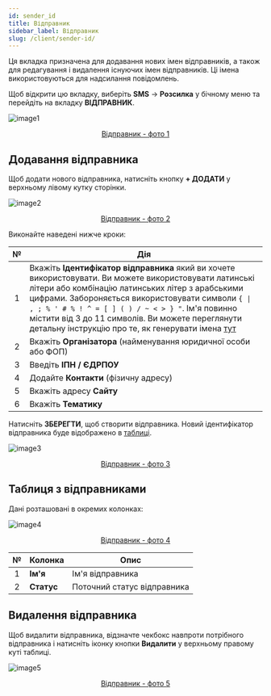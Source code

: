 ```yaml
---
id: sender_id
title: Відправник
sidebar_label: Відправник
slug: /client/sender-id/
---
```


Ця вкладка призначена для додавання нових імен відправників, а також для редагування і видалення існуючих імен відправників. Ці імена використовуються для надсилання повідомлень.

Щоб відкрити цю вкладку, виберіть **SMS** → **Розсилка** у бічному меню та перейдіть на вкладку **ВІДПРАВНИК**.

![image1](/img/uk/client_send_sms_sender_id/image1.png "Відправник") <center><u>Відправник - фото 1</u></center>

## Додавання відправника

Щоб додати нового відправника, натисніть кнопку **+ ДОДАТИ** у верхньому лівому кутку сторінки.

![image2](/img/uk/client_send_sms_sender_id/image2.png "Відправник") <center><u>Відправник - фото 2</u></center>

Виконайте наведені нижче кроки:

|  №  | Дія |
| :-: | --- |
| 1 | Вкажіть **Ідентифікатор відправника** який ви хочете використовувати. Ви можете використовувати латинські літери або комбінацію латинських літер з арабськими цифрами. Забороняється використовувати символи `{ \| , ; % ' # % ! ^ = [ ] ( ) / ~ < > } "`. Ім'я повинно містити від 3 до 11 символів. Ви можете переглянути детальну інструкцію про те, як генерувати імена [тут](../../../external/create_sender_id.md) |
| 2 | Вкажіть **Організатора** (найменування юридичної особи або ФОП) |
| 3 | Введіть **ІПН / ЄДРПОУ** |
| 4 | Додайте **Контакти** (фізичну адресу) |
| 5 | Вкажіть адресу **Сайту** |
| 6 | Вкажіть **Тематику** |

Натисніть **ЗБЕРЕГТИ**, щоб створити відправника. Новий ідентифікатор відправника буде відображено в [таблиці](#таблиця-з-відправниками).

![image3](/img/uk/client_send_sms_sender_id/image3.png "Відправник") <center><u>Відправник - фото 3</u></center>

## Таблиця з відправниками

Дані розташовані в окремих колонках:

![image4](/img/uk/client_send_sms_sender_id/image4.png "Відправник") <center><u>Відправник - фото 4</u></center>

|  №  | Колонка | Опис |
| :-: | ------- | ---- |
| 1 | **Ім'я** | Ім'я відправника |
| 2 | **Статус** | Поточний статус відправника |

## Видалення відправника

Щоб видалити відправника, відзначте чекбокс навпроти потрібного відправника і натисніть іконку кнопки **Видалити** у верхньому правому куті таблиці.

![image5](/img/uk/client_send_sms_sender_id/image5.png "Відправник") <center><u>Відправник - фото 5</u></center>
